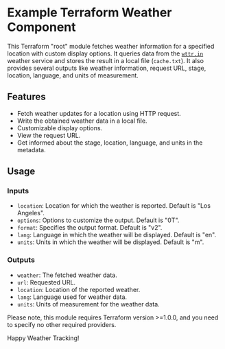 # Example Terraform Weather Component

This Terraform "root" module fetches weather information for a specified location with custom display options.
It queries data from the [`wttr.in`](https://wttr.in) weather service and stores the result in a local file (`cache.txt`).
It also provides several outputs like weather information, request URL, stage, location, language, and units of measurement.

## Features

- Fetch weather updates for a location using HTTP request.
- Write the obtained weather data in a local file.
- Customizable display options.
- View the request URL.
- Get informed about the stage, location, language, and units in the metadata.

## Usage


### Inputs
- `location`: Location for which the weather is reported. Default is "Los Angeles".
- `options`: Options to customize the output. Default is "0T".
- `format`: Specifies the output format. Default is "v2".
- `lang`: Language in which the weather will be displayed. Default is "en".
- `units`: Units in which the weather will be displayed. Default is "m".

### Outputs
- `weather`: The fetched weather data.
- `url`: Requested URL.
- `location`: Location of the reported weather.
- `lang`: Language used for weather data.
- `units`: Units of measurement for the weather data.

Please note, this module requires Terraform version >=1.0.0, and you need to specify no other required providers.

Happy Weather Tracking!
